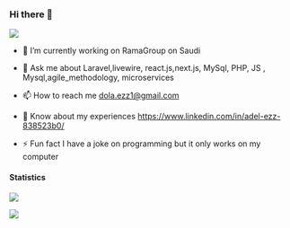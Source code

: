### Hi there 👋

![](https://komarev.com/ghpvc/?username=adel-ezz)

- 🔭 I’m currently working on RamaGroup on Saudi
- 💬 Ask me about Laravel,livewire, react.js,next.js, MySql, PHP, JS , Mysql,agile_methodology, microservices 
- 📫 How to reach me dola.ezz1@gmail.com
- 📄 Know about my experiences https://www.linkedin.com/in/adel-ezz-838523b0/

- ⚡ Fun fact I have a joke on programming but it only works on my computer



<!--![trophy](https://github-profile-trophy.vercel.app/?username=adel-ezz)
-->



<!--
**adel-ezz/adel-ezz** is a ✨ _special_ ✨ repository because its `README.md` (this file) appears on your GitHub profile.

Here are some ideas to get you started:

- 🔭 I’m currently working on ...
- 🌱 I’m currently learning ...
- 👯 I’m looking to collaborate on ...
- 🤔 I’m looking for help with ...
- 💬 Ask me about ...
- 📫 How to reach me: ...
- 😄 Pronouns: ...
- ⚡ Fun fact: ...
-->


#### Statistics
![](http://github-profile-summary-cards.vercel.app/api/cards/profile-details?username=adel-ezz&theme=default)

![](http://github-profile-summary-cards.vercel.app/api/cards/repos-per-language?username=adel-ezz&theme=default)

[//]: # (![]&#40;http://github-profile-summary-cards.vercel.app/api/cards/most-commit-language?username=adel-ezz&theme=default&#41;)
